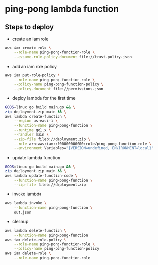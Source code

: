 # ping-pong lambda function

## Steps to deploy
- create an iam role
```sh
aws iam create-role \
    --role-name ping-pong-function-role \
    --assume-role-policy-document file://trust-policy.json
```

- add an iam role policy
```sh
aws iam put-role-policy \
    --role-name ping-pong-function-role \
    --policy-name ping-pong-function-policy \
    --policy-document file://permissions.json
```

- deploy lambda for the first time
```sh
GOOS=linux go build main.go && \
zip deployment.zip main && \
aws lambda create-function \
    --region us-east-1 \
    --function-name ping-pong-function \
    --runtime go1.x \
    --handler main \
    --zip-file fileb://deployment.zip \
    --role arn:aws:iam::000000000000:role/ping-pong-function-role \
    --environment Variables="{VERSION=undefined, ENVIRONMENT=local}"
``` 

- update lambda function
```sh
GOOS=linux go build main.go && \
zip deployment.zip main && \
aws lambda update-function-code \
    --function-name ping-pong-function \
    --zip-file fileb://deployment.zip
```

- invoke lambda
```sh
aws lambda invoke \
    --function-name ping-pong-function \
    out.json
```

- cleanup
```sh
aws lambda delete-function \
    --function-name ping-pong-function
aws iam delete-role-policy \
    --role-name ping-pong-function-role \
    --policy-name ping-pong-function-policy
aws iam delete-role \
    --role-name ping-pong-function-role
```

